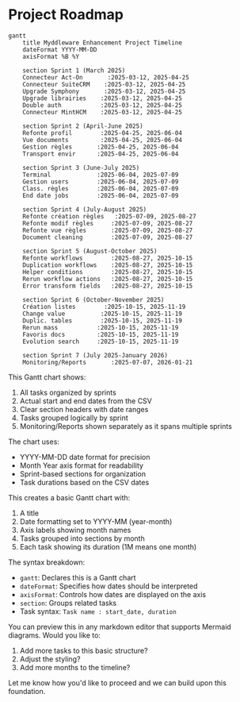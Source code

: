# Project Roadmap

```mermaid
gantt
    title Myddleware Enhancement Project Timeline
    dateFormat YYYY-MM-DD
    axisFormat %B %Y

    section Sprint 1 (March 2025)
    Connecteur Act-On       :2025-03-12, 2025-04-25
    Connecteur SuiteCRM    :2025-03-12, 2025-04-25
    Upgrade Symphony       :2025-03-12, 2025-04-25
    Upgrade librairies    :2025-03-12, 2025-04-25
    Double auth           :2025-03-12, 2025-04-25
    Connecteur MintHCM    :2025-03-12, 2025-04-25

    section Sprint 2 (April-June 2025)
    Refonte profil        :2025-04-25, 2025-06-04
    Vue documents         :2025-04-25, 2025-06-04
    Gestion règles       :2025-04-25, 2025-06-04
    Transport envir      :2025-04-25, 2025-06-04

    section Sprint 3 (June-July 2025)
    Terminal             :2025-06-04, 2025-07-09
    Gestion users        :2025-06-04, 2025-07-09
    Class. règles        :2025-06-04, 2025-07-09
    End date jobs        :2025-06-04, 2025-07-09

    section Sprint 4 (July-August 2025)
    Refonte création règles   :2025-07-09, 2025-08-27
    Refonte modif règles     :2025-07-09, 2025-08-27
    Refonte vue règles       :2025-07-09, 2025-08-27
    Document cleaning        :2025-07-09, 2025-08-27

    section Sprint 5 (August-October 2025)
    Refonte workflows        :2025-08-27, 2025-10-15
    Duplication workflows    :2025-08-27, 2025-10-15
    Helper conditions        :2025-08-27, 2025-10-15
    Rerun workflow actions   :2025-08-27, 2025-10-15
    Error transform fields   :2025-08-27, 2025-10-15

    section Sprint 6 (October-November 2025)
    Création listes        :2025-10-15, 2025-11-19
    Change value          :2025-10-15, 2025-11-19
    Duplic. tables        :2025-10-15, 2025-11-19
    Rerun mass           :2025-10-15, 2025-11-19
    Favoris docs         :2025-10-15, 2025-11-19
    Evolution search     :2025-10-15, 2025-11-19

    section Sprint 7 (July 2025-January 2026)
    Monitoring/Reports       :2025-07-07, 2026-01-21
```

This Gantt chart shows:
1. All tasks organized by sprints
2. Actual start and end dates from the CSV
3. Clear section headers with date ranges
4. Tasks grouped logically by sprint
5. Monitoring/Reports shown separately as it spans multiple sprints

The chart uses:
- YYYY-MM-DD date format for precision
- Month Year axis format for readability
- Sprint-based sections for organization
- Task durations based on the CSV dates

This creates a basic Gantt chart with:
1. A title
2. Date formatting set to YYYY-MM (year-month)
3. Axis labels showing month names
4. Tasks grouped into sections by month
5. Each task showing its duration (1M means one month)

The syntax breakdown:
- `gantt`: Declares this is a Gantt chart
- `dateFormat`: Specifies how dates should be interpreted
- `axisFormat`: Controls how dates are displayed on the axis
- `section`: Groups related tasks
- Task syntax: `Task name : start_date, duration`

You can preview this in any markdown editor that supports Mermaid diagrams. Would you like to:
1. Add more tasks to this basic structure?
2. Adjust the styling?
3. Add more months to the timeline?

Let me know how you'd like to proceed and we can build upon this foundation.